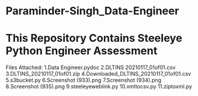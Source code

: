 # Paraminder-Singh_Data-Engineer
# This Repository Contains Steeleye Python Engineer Assessment

Files Attached:
1.Data Engineer.pydoc
2.DLTINS 20210117_01of01.csv
3.DLTINS_20210117_01of01.zip
4.Downloaded_DLTINS_20210117_01of01.csv
5.s3bucket.py
6.Screenshot (933).png
7.Screenshot (934).png
8.Screenshot (935).png
9.steeleyeweblink.py
10.xmltocsv.py
11.ziptoxml.py
